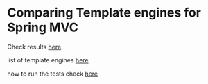 # Comparing Template engines for Spring MVC

Check results [here](https://ozkanpakdil.github.io/spring-comparing-template-engines/)

list of template engines [here](https://github.com/ozkanpakdil/spring-comparing-template-engines/blob/master/pom.xml#L20)

how to run the tests check [here](https://github.com/ozkanpakdil/spring-comparing-template-engines/blob/master/runtests.sh)

